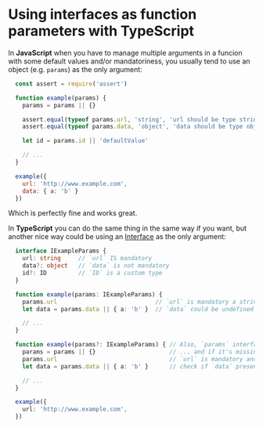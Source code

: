 Using interfaces as function parameters with TypeScript
===

In **JavaScript** when you have to manage multiple arguments in a funcion with some default values and/or mandatoriness, you usually tend to use an object (e.g. `params`) as the only argument:

```js
  const assert = require('assert')

  function example(params) {
    params = params || {}

    assert.equal(typeof params.url, 'string', 'url should be type string')
    assert.equal(typeof params.data, 'object', 'data should be type object')

    let id = params.id || 'defaultValue'

    // ...
  }

  example({
    url: 'http://www.example.com',
    data: { a: 'b' }
  })
```

Which is perfectly fine and works great.

In **TypeScript** you can do the same thing in the same way if you want, but another nice way could be using an [Interface](https://www.typescriptlang.org/docs/handbook/interfaces.html) as the only argument:

```ts
  interface IExampleParams {
    url: string     // `url` IS mandatory
    data?: object   // `data` is not mandatory
    id?: ID         // `ID` is a custom type
  }

  function example(params: IExampleParams) {
    params.url                            // `url` is mandatory a string
    let data = params.data || { a: 'b' }  // `data` could be undefined

    // ...
  }

  function example(params?: IExampleParams) { // Also, `params` interface could be not mandatory...
    params = params || {}                     // ... and if it's missing, you'll have to assign a default value
    params.url                                // `url` is mandatory and is a string
    let data = params.data || { a: 'b' }      // check if `data` present because it's not mandatory

    // ...
  }

  example({
    url: 'http://www.example.com',
  })
```
